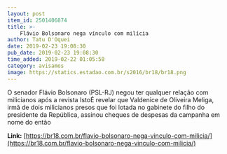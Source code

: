```yaml
---
layout: post
item_id: 2501406874
title: >-
    Flávio Bolsonaro nega vínculo com milícia
author: Tatu D'Oquei
date: 2019-02-23 19:08:30
pub_date: 2019-02-23 19:08:30
time_added: 2019-02-22 01:05:58
category: avisamos
image: https://statics.estadao.com.br/s2016/br18/br18.png
---
```


O senador Flávio Bolsonaro (PSL-RJ) negou ter qualquer relação com milicianos após a revista IstoÉ revelar que Valdenice de Oliveira Meliga, irmã de dois milicianos presos que foi lotada no gabinete do filho do presidente da República, assinou cheques de despesas da campanha em nome do então

**Link:** [https://br18.com.br/flavio-bolsonaro-nega-vinculo-com-milicia/](https://br18.com.br/flavio-bolsonaro-nega-vinculo-com-milicia/)

